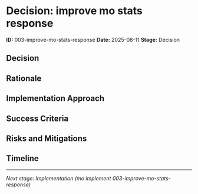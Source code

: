 # Decision: improve mo stats response

**ID:** 003-improve-mo-stats-response
**Date:** 2025-08-11
**Stage:** Decision

## Decision

<!-- Clear statement of what we decided to do -->

## Rationale

<!-- Why did we choose this approach? -->

## Implementation Approach

<!-- High-level approach for implementation -->

## Success Criteria

<!-- How will we measure success? -->

## Risks and Mitigations

<!-- What could go wrong and how do we handle it? -->

## Timeline

<!-- Rough timeline for implementation -->

---

*Next stage: Implementation (mo implement 003-improve-mo-stats-response)*

